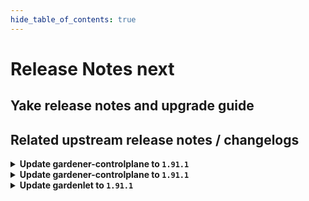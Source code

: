 ```yaml
---
hide_table_of_contents: true
---
```


# Release Notes next

## Yake release notes and upgrade guide

## Related upstream release notes / changelogs


<details>
<summary><b>Update gardener-controlplane to <code>1.91.1</code></b></summary>

# [gardener/dependency-watchdog]

## 🏃 Others

- `[OPERATOR]` `dependency-watchdog-prober` now skips `Lease`s in the `kube-node-lease` namespace in case the corresponding `Node` does not exist (anymore). by @rfranzke [gardener/dependency-watchdog#108]

## Docker Images
- admission-controller: `europe-docker.pkg.dev/gardener-project/releases/gardener/admission-controller:v1.91.1`
- apiserver: `europe-docker.pkg.dev/gardener-project/releases/gardener/apiserver:v1.91.1`
- controller-manager: `europe-docker.pkg.dev/gardener-project/releases/gardener/controller-manager:v1.91.1`
- gardenlet: `europe-docker.pkg.dev/gardener-project/releases/gardener/gardenlet:v1.91.1`
- node-agent: `europe-docker.pkg.dev/gardener-project/releases/gardener/node-agent:v1.91.1`
- operator: `europe-docker.pkg.dev/gardener-project/releases/gardener/operator:v1.91.1`
- resource-manager: `europe-docker.pkg.dev/gardener-project/releases/gardener/resource-manager:v1.91.1`
- scheduler: `europe-docker.pkg.dev/gardener-project/releases/gardener/scheduler:v1.91.1`


</details>

<details>
<summary><b>Update gardener-controlplane to <code>1.91.1</code></b></summary>

# [gardener/dependency-watchdog]

## 🏃 Others

- `[OPERATOR]` `dependency-watchdog-prober` now skips `Lease`s in the `kube-node-lease` namespace in case the corresponding `Node` does not exist (anymore). by @rfranzke [gardener/dependency-watchdog#108]

## Docker Images
- admission-controller: `europe-docker.pkg.dev/gardener-project/releases/gardener/admission-controller:v1.91.1`
- apiserver: `europe-docker.pkg.dev/gardener-project/releases/gardener/apiserver:v1.91.1`
- controller-manager: `europe-docker.pkg.dev/gardener-project/releases/gardener/controller-manager:v1.91.1`
- gardenlet: `europe-docker.pkg.dev/gardener-project/releases/gardener/gardenlet:v1.91.1`
- node-agent: `europe-docker.pkg.dev/gardener-project/releases/gardener/node-agent:v1.91.1`
- operator: `europe-docker.pkg.dev/gardener-project/releases/gardener/operator:v1.91.1`
- resource-manager: `europe-docker.pkg.dev/gardener-project/releases/gardener/resource-manager:v1.91.1`
- scheduler: `europe-docker.pkg.dev/gardener-project/releases/gardener/scheduler:v1.91.1`


</details>

<details>
<summary><b>Update gardenlet to <code>1.91.1</code></b></summary>

# [gardener/dependency-watchdog]

## 🏃 Others

- `[OPERATOR]` `dependency-watchdog-prober` now skips `Lease`s in the `kube-node-lease` namespace in case the corresponding `Node` does not exist (anymore). by @rfranzke [gardener/dependency-watchdog#108]

## Docker Images
- admission-controller: `europe-docker.pkg.dev/gardener-project/releases/gardener/admission-controller:v1.91.1`
- apiserver: `europe-docker.pkg.dev/gardener-project/releases/gardener/apiserver:v1.91.1`
- controller-manager: `europe-docker.pkg.dev/gardener-project/releases/gardener/controller-manager:v1.91.1`
- gardenlet: `europe-docker.pkg.dev/gardener-project/releases/gardener/gardenlet:v1.91.1`
- node-agent: `europe-docker.pkg.dev/gardener-project/releases/gardener/node-agent:v1.91.1`
- operator: `europe-docker.pkg.dev/gardener-project/releases/gardener/operator:v1.91.1`
- resource-manager: `europe-docker.pkg.dev/gardener-project/releases/gardener/resource-manager:v1.91.1`
- scheduler: `europe-docker.pkg.dev/gardener-project/releases/gardener/scheduler:v1.91.1`


</details>
